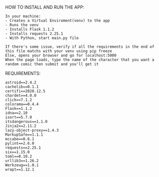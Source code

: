 HOW TO INSTALL AND RUN THE APP:

    In your machine:
    - Creates a Virtual Enviroment(venv) to the app
    - Runs the venv
    - Installs Flask 1.1.2
    - Installs requests 2.25.1
    - With Python, start main.py file
    
    If there's some issue, verify if all the requirements in the end of this file matchs with your venv using pip freeze
    Else, opens your browser and go for localhost:5000
    When the page loads, type the name of the character that you want a random comic then submit and you'll get it


REQUIREMENTS:


    astroid==2.4.2
    cachelib==0.1.1    
    certifi==2020.12.5 
    chardet==4.0.0     
    click==7.1.2       
    colorama==0.4.4    
    Flask==1.1.2       
    idna==2.10
    isort==5.7.0       
    itsdangerous==1.1.0
    Jinja2==2.11.2     
    lazy-object-proxy==1.4.3
    MarkupSafe==1.1.1
    mccabe==0.6.1
    pylint==2.6.0
    requests==2.25.1
    six==1.15.0
    toml==0.10.2
    urllib3==1.26.2
    Werkzeug==1.0.1
    wrapt==1.12.1